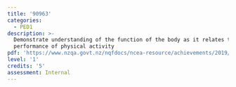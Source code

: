 ```yaml
---
title: '90963'
categories:
  - PED1
description: >-
  Demonstrate understanding of the function of the body as it relates to the
  performance of physical activity
pdf: 'https://www.nzqa.govt.nz/nqfdocs/ncea-resource/achievements/2019/as90963.pdf'
level: '1'
credits: '5'
assessment: Internal
---
```



